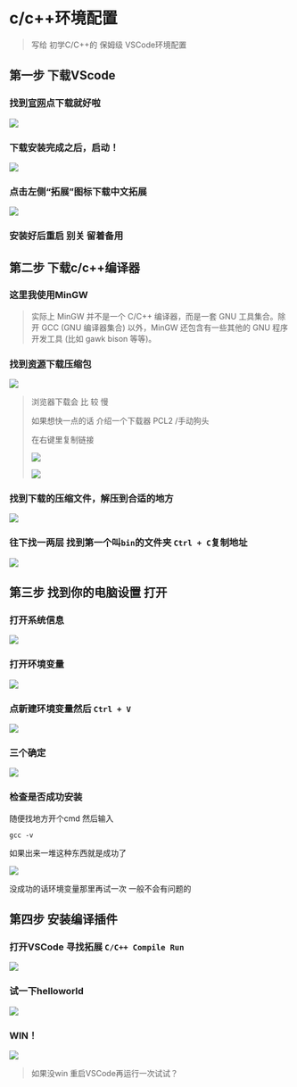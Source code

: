 # c/c++环境配置
> 写给 初学C/C++的 保姆级 VSCode环境配置

## 第一步 下载VScode
### 找到[官网](https://code.visualstudio.com/download)点下载就好啦
![](https://img2024.cnblogs.com/blog/3074083/202501/3074083-20250112194128059-432575752.png)

### 下载安装完成之后，启动！
![](https://img2024.cnblogs.com/blog/3074083/202501/3074083-20250112194400566-1121717248.png)

### 点击左侧“拓展”图标下载中文拓展
![](https://img2024.cnblogs.com/blog/3074083/202501/3074083-20250112194631818-117618137.png)

### 安装好后重启  别关 留着备用

## 第二步 下载c/c++编译器
### 这里我使用MinGW
> 实际上 MinGW 并不是一个 C/C++ 编译器，而是一套 GNU 工具集合。除开 GCC (GNU 编译器集合) 以外，MinGW 还包含有一些其他的 GNU 程序开发工具 (比如 gawk bison 等等)。

### 找到[资源](https://winlibs.com/)下载压缩包
![](https://img2024.cnblogs.com/blog/3074083/202501/3074083-20250112195418421-611066720.png)

> 浏览器下载会 比 较 慢
> 
> 如果想快一点的话 介绍一个下载器 PCL2 /手动狗头
> 
> 在右键里复制链接
> 
> ![](https://img2024.cnblogs.com/blog/3074083/202501/3074083-20250112200618465-210396735.png)
> 
> ![](https://img2024.cnblogs.com/blog/3074083/202501/3074083-20250112200502618-1358854512.png)


### 找到下载的压缩文件，解压到合适的地方
![](https://img2024.cnblogs.com/blog/3074083/202501/3074083-20250112201019674-1701756097.png)

### 往下找一两层 找到第一个叫`bin`的文件夹 `Ctrl + C`复制地址
![](https://img2024.cnblogs.com/blog/3074083/202501/3074083-20250112212101305-1151399295.png)


## 第三步 找到你的电脑设置 打开
### 打开系统信息
![](https://img2024.cnblogs.com/blog/3074083/202501/3074083-20250112201420439-1638950903.png)

### 打开环境变量
![](https://img2024.cnblogs.com/blog/3074083/202501/3074083-20250112201642546-535167920.png)

### 点新建环境变量然后 `Ctrl + V`
![](https://img2024.cnblogs.com/blog/3074083/202501/3074083-20250112211756953-29548048.png)

### 三个确定
![](https://img2024.cnblogs.com/blog/3074083/202501/3074083-20250112212333264-563893966.png)

### 检查是否成功安装

随便找地方开个cmd  然后输入
```
gcc -v
```

如果出来一堆这种东西就是成功了

![](https://img2024.cnblogs.com/blog/3074083/202501/3074083-20250112213552382-1899099545.png)

没成功的话环境变量那里再试一次 一般不会有问题的

## 第四步 安装编译插件
### 打开VSCode 寻找拓展 `C/C++ Compile Run`
![](https://img2024.cnblogs.com/blog/3074083/202501/3074083-20250112213130887-220341047.png)

### 试一下helloworld
![](https://img2024.cnblogs.com/blog/3074083/202501/3074083-20250112214511016-1359479289.png)

### WIN！
![](https://img2024.cnblogs.com/blog/3074083/202501/3074083-20250112214641250-1515842095.png)

> 如果没win 重启VSCode再运行一次试试？